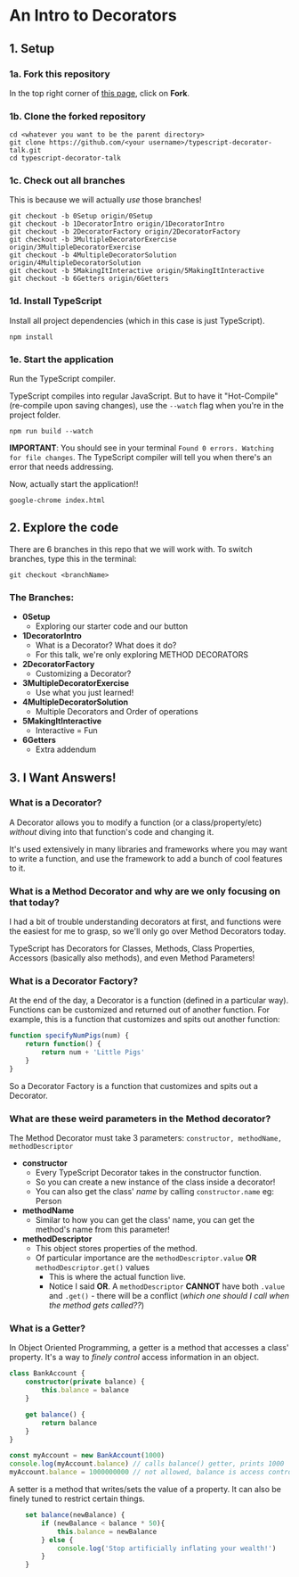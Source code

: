 # An Intro to Decorators

## 1. Setup

### 1a. Fork this repository

In the top right corner of [this page](https://github.com/han-yan-ds/typescript-decorator-talk), click on **Fork**.

### 1b. Clone the forked repository

```shell script
cd <whatever you want to be the parent directory>
git clone https://github.com/<your username>/typescript-decorator-talk.git
cd typescript-decorator-talk
```

### 1c. Check out all branches

This is because we will actually _use_ those branches!

```shell script
git checkout -b 0Setup origin/0Setup
git checkout -b 1DecoratorIntro origin/1DecoratorIntro
git checkout -b 2DecoratorFactory origin/2DecoratorFactory
git checkout -b 3MultipleDecoratorExercise origin/3MultipleDecoratorExercise
git checkout -b 4MultipleDecoratorSolution origin/4MultipleDecoratorSolution
git checkout -b 5MakingItInteractive origin/5MakingItInteractive
git checkout -b 6Getters origin/6Getters
```

### 1d. Install TypeScript

Install all project dependencies (which in this case is just TypeScript).

```shell script
npm install
```

### 1e. Start the application

Run the TypeScript compiler.

TypeScript compiles into regular JavaScript. But to have it "Hot-Compile" (re-compile upon saving changes), use the
`--watch` flag when you're in the project folder.

```shell script
npm run build --watch
```

**IMPORTANT**: You should see in your terminal `Found 0 errors. Watching for file changes`. The TypeScript compiler will
tell you when there's an error that needs addressing.

Now, actually start the application!!

```shell script
google-chrome index.html
```

## 2. Explore the code

There are 6 branches in this repo that we will work with. To switch branches, type this in the terminal:

```shell script
git checkout <branchName>
```

### The Branches:

-   **0Setup**
    -   Exploring our starter code and our button
-   **1DecoratorIntro**
    -   What is a Decorator? What does it do?
    -   For this talk, we're only exploring METHOD DECORATORS
-   **2DecoratorFactory**
    -   Customizing a Decorator?
-   **3MultipleDecoratorExercise**
    -   Use what you just learned!
-   **4MultipleDecoratorSolution**
    -   Multiple Decorators and Order of operations
-   **5MakingItInteractive**
    -   Interactive = Fun
-   **6Getters**
    -   Extra addendum

## 3. I Want Answers!

### What is a Decorator?

A Decorator allows you to modify a function (or a class/property/etc) _without_ diving into that function's code and
changing it.

It's used extensively in many libraries and frameworks where you may want to write a function, and use the framework to
add a bunch of cool features to it.

### What is a Method Decorator and why are we only focusing on that today?

I had a bit of trouble understanding decorators at first, and functions were the easiest for me to grasp, so we'll only
go over Method Decorators today.

TypeScript has Decorators for Classes, Methods, Class Properties, Accessors (basically also methods), and even Method
Parameters!

### What is a Decorator Factory?

At the end of the day, a Decorator is a function (defined in a particular way). Functions can be customized and returned
out of another function. For example, this is a function that customizes and spits out another function:

```typescript
function specifyNumPigs(num) {
	return function() {
		return num + 'Little Pigs'
	}
}
```

So a Decorator Factory is a function that customizes and spits out a Decorator.

### What are these weird parameters in the Method decorator?

The Method Decorator must take 3 parameters: `constructor, methodName, methodDescriptor`

-   **constructor**
    -   Every TypeScript Decorator takes in the constructor function.
    -   So you can create a new instance of the class inside a decorator!
    -   You can also get the class' _name_ by calling `constructor.name` eg: Person
-   **methodName**
    -   Similar to how you can get the class' name, you can get the method's name from this parameter!
-   **methodDescriptor**
    -   This object stores properties of the method.
    -   Of particular importance are the `methodDescriptor.value` **OR** `methodDescriptor.get()` values
        -   This is where the actual function live.
        -   Notice I said **OR**. A `methodDescriptor` **CANNOT** have both `.value` and `.get()` - there will be a
            conflict (_which one should I call when the method gets called??_)

### What is a Getter?

In Object Oriented Programming, a getter is a method that accesses a class' property. It's a way to _finely control_
access information in an object.

```typescript
class BankAccount {
	constructor(private balance) {
		this.balance = balance
	}

	get balance() {
		return balance
	}
}

const myAccount = new BankAccount(1000)
console.log(myAccount.balance) // calls balance() getter, prints 1000
myAccount.balance = 1000000000 // not allowed, balance is access controlled (private)
```

A setter is a method that writes/sets the value of a property. It can also be finely tuned to restrict certain things.

```typescript
    set balance(newBalance) {
        if (newBalance < balance * 50){
            this.balance = newBalance
        } else {
            console.log('Stop artificially inflating your wealth!')
        }
    }
```
